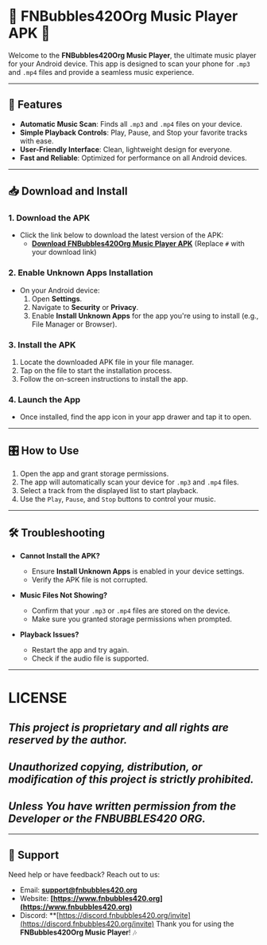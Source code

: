 # 🎵 FNBubbles420Org Music Player APK 🎵

Welcome to the **FNBubbles420Org Music Player**, the ultimate music player for your Android device. This app is designed to scan your phone for `.mp3` and `.mp4` files and provide a seamless music experience.

---

## 📲 Features
- **Automatic Music Scan**: Finds all `.mp3` and `.mp4` files on your device.
- **Simple Playback Controls**: Play, Pause, and Stop your favorite tracks with ease.
- **User-Friendly Interface**: Clean, lightweight design for everyone.
- **Fast and Reliable**: Optimized for performance on all Android devices.

---

## 📥 Download and Install

### 1. **Download the APK**
- Click the link below to download the latest version of the APK:
   - **[Download FNBubbles420Org Music Player APK](#)** (Replace `#` with your download link)

### 2. **Enable Unknown Apps Installation**
   - On your Android device:
     1. Open **Settings**.
     2. Navigate to **Security** or **Privacy**.
     3. Enable **Install Unknown Apps** for the app you're using to install (e.g., File Manager or Browser).

### 3. **Install the APK**
   1. Locate the downloaded APK file in your file manager.
   2. Tap on the file to start the installation process.
   3. Follow the on-screen instructions to install the app.

### 4. **Launch the App**
   - Once installed, find the app icon in your app drawer and tap it to open.

---

## 🎛️ How to Use
1. Open the app and grant storage permissions.
2. The app will automatically scan your device for `.mp3` and `.mp4` files.
3. Select a track from the displayed list to start playback.
4. Use the `Play`, `Pause`, and `Stop` buttons to control your music.

---

## 🛠️ Troubleshooting
- **Cannot Install the APK?**
   - Ensure **Install Unknown Apps** is enabled in your device settings.
   - Verify the APK file is not corrupted.

- **Music Files Not Showing?**
   - Confirm that your `.mp3` or `.mp4` files are stored on the device.
   - Make sure you granted storage permissions when prompted.

- **Playback Issues?**
   - Restart the app and try again.
   - Check if the audio file is supported.

---

# LICENSE
## ***This project is proprietary and all rights are reserved by the author.***
## ***Unauthorized copying, distribution, or modification of this project is strictly prohibited.***
## ***Unless You have written permission from the Developer or the FNBUBBLES420 ORG.***

---

## 📧 Support
Need help or have feedback? Reach out to us:
- Email: **support@fnbubbles420.org**
- Website: **[https://www.fnbubbles420.org](https://www.fnbubbles420.org)**
- Discord: **[https://discord.fnbubbles420.org/invite](https://discord.fnbubbles420.org/invite)
Thank you for using the **FNBubbles420Org Music Player**! 🎶

